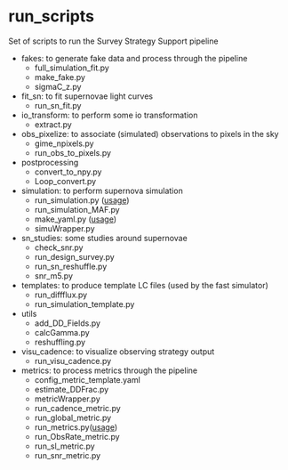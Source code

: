 # run_scripts 

Set of scripts to run the Survey Strategy Support pipeline

 * fakes: to generate fake data and process through the pipeline
   * full_simulation_fit.py
   * make_fake.py
   * sigmaC_z.py
 * fit_sn: to fit supernovae light curves
   * run_sn_fit.py
 * io_transform: to perform some io transformation 
   * extract.py
 * obs_pixelize: to associate (simulated) observations to pixels in the sky
   * gime_npixels.py
   * run_obs_to_pixels.py
 * postprocessing
   * convert_to_npy.py
   * Loop_convert.py
 * simulation: to perform supernova simulation
   * run_simulation.py ([usage](../Simulation/usage_run_simulation.md))
   * run_simulation_MAF.py
   * make_yaml.py ([usage](../Simulation/make_yaml.md))
   * simuWrapper.py
 * sn_studies: some studies around supernovae
   * check_snr.py
   * run_design_survey.py
   * run_sn_reshuffle.py
   * snr_m5.py
 * templates: to produce template LC files (used by the fast simulator)
   * run_diffflux.py
   * run_simulation_template.py
 * utils
   * add_DD_Fields.py
   * calcGamma.py
   * reshuffling.py
 * visu_cadence: to visualize observing strategy output
   * run_visu_cadence.py
 * metrics: to process metrics through the pipeline
     * config_metric_template.yaml
     * estimate_DDFrac.py
     * metricWrapper.py
     * run_cadence_metric.py
     * run_global_metric.py
     * run_metrics.py([usage](../Metrics/usage_run_metrics.md))
     * run_ObsRate_metric.py
     * run_sl_metric.py
     * run_snr_metric.py